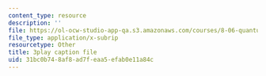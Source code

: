 ```yaml
---
content_type: resource
description: ''
file: https://ol-ocw-studio-app-qa.s3.amazonaws.com/courses/8-06-quantum-physics-iii-spring-2018/31bc0b748af8ad7feaa5efab0e11a84c_FXRRP-PB4Bk.srt
file_type: application/x-subrip
resourcetype: Other
title: 3play caption file
uid: 31bc0b74-8af8-ad7f-eaa5-efab0e11a84c
---
```

